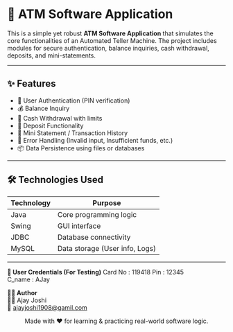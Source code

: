 # 🏦 ATM Software Application

This is a simple yet robust **ATM Software Application** that simulates the core functionalities of an Automated Teller Machine. The project includes modules for secure authentication, balance inquiries, cash withdrawal, deposits, and mini-statements.

---

## ✨ Features

- 🔐 User Authentication (PIN verification)
- 💰 Balance Inquiry
- 💸 Cash Withdrawal with limits
- 🧾 Deposit Functionality
- 📄 Mini Statement / Transaction History
- 🧮 Error Handling (Invalid input, Insufficient funds, etc.)
- 📦 Data Persistence using files or databases

---

## 🛠️ Technologies Used

| Technology  | Purpose                         |
|-------------|---------------------------------|
| Java        | Core programming logic          |
| Swing       | GUI interface                   |
| JDBC        | Database connectivity           |
| MySQL       | Data storage (User info, Logs)  |

---

**👤 User Credentials (For Testing)**
Card No : 119418
Pin : 12345  
C_name : AJay  


**🙋‍♂️ Author**  
👨‍💻 Ajay Joshi    
📧 ajayjoshi1908@gamil.com


<p align="center">Made with ❤️ for learning & practicing real-world software logic.</p> 
